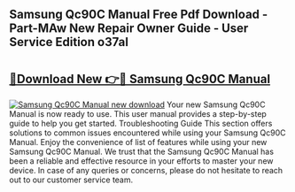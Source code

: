 ## Samsung Qc90C Manual Free Pdf Download - Part-MAw New Repair Owner Guide - User Service Edition o37al

# <h2><a href="http://bc11122.oget.top/?id=Samsung+Qc90C+Manual">🔗Download New 👉🔴 Samsung Qc90C Manual</a></h2>

[![Samsung Qc90C Manual new download](https://i.imgur.com/5g1atiW.png)](http://bc11122.oget.top/?id=Samsung+Qc90C+Manual)
Your new Samsung Qc90C Manual is now ready to use. This user manual provides a step-by-step guide to help you get started. Troubleshooting Guide This section offers solutions to common issues encountered while using your Samsung Qc90C Manual. Enjoy the convenience of list of features while using your new Samsung Qc90C Manual. We trust that the Samsung Qc90C Manual has been a reliable and effective resource in your efforts to master your new device. In case of any queries or concerns, please do not hesitate to reach out to our customer service team.
